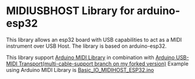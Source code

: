 # MIDIUSBHOST Library for arduino-esp32

This library allows an esp32 board with USB capabilities to act as a MIDI instrument over USB Host. 
The library is based on arduino-esp32. 

This library support [Arduino MIDI Library](https://github.com/FortySevenEffects/arduino_midi_library) in combination with [Arduino USB-MIDI Transport(multi-cable-support branch on my forked version)](https://github.com/aselectroworks/Arduino-USBMIDI/tree/multi-cable-support)
Example using Arduino MIDI Library is [Basic_IO_MIDIHOST_ESP32.ino](https://github.com/aselectroworks/Arduino-USBMIDI/blob/multi-cable-support/examples/Basic_IO_MIDIHOST_ESP32/Basic_IO_MIDIHOST_ESP32.ino)
